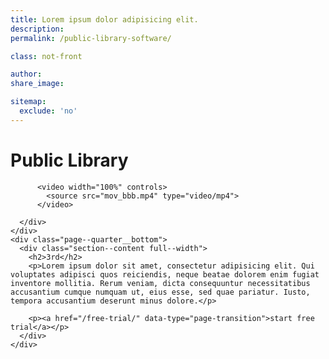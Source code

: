 ```yaml
---
title: Lorem ipsum dolor adipisicing elit.
description:
permalink: /public-library-software/

class: not-front

author:
share_image:

sitemap:
  exclude: 'no'
---
```


<div class="page--full">
  <div class="page--half">
    <div class="section--content">
      <h1>Public Library</h1>
    </div>
  </div>
  <div class="page--half">
    <div class="page--quarter__top video--frame">
      <div class="section--content full--width">

          <video width="100%" controls>
            <source src="mov_bbb.mp4" type="video/mp4">
          </video>

      </div>
    </div>
    <div class="page--quarter__bottom">
      <div class="section--content full--width">
        <h2>3rd</h2>
        <p>Lorem ipsum dolor sit amet, consectetur adipisicing elit. Qui voluptates adipisci quos reiciendis, neque beatae dolorem enim fugiat inventore mollitia. Rerum veniam, dicta consequuntur necessitatibus accusantium cumque numquam ut, eius esse, sed quae pariatur. Iusto, tempora accusantium deserunt minus dolore.</p>

        <p><a href="/free-trial/" data-type="page-transition">start free trial</a></p>
      </div>
    </div>
  </div>
</div>

<!--
<div class="half--page">
  <div class="full--centered">  
    <img src="/img/stacks-logo.png" alt="">
    <h1>Public</h1>
    <p>Lorem ipsum dolor sit amet, consectetur adipisicing elit. Modi possimus, ipsum nobis hic. Provident deserunt, tempore deleniti laudantium voluptatum, at amet neque reiciendis sit est maiores repellendus quidem illo delectus, distinctio ipsum nesciunt vitae vero? Doloremque aut deserunt nulla ipsam quae impedit delectus consequatur, ab tempora, dicta, nostrum cum vitae.</p>
  </div>
</div>
<div class="video--frame">
  <video width="100%" controls>
    <source src="mov_bbb.mp4" type="video/mp4">
  </video>
</div>
<div class="features">
  <h4>Lorem ipsum dolor sit amet.</h4>
  <ul>
    <li>reiciendis sit est maiores</li>
    <li>lorem ipsum dolor</li>
    <li>consectetur adipisicing elit voluptatem</li>
    <li>nesciunt at atque aperiam recusandae</li>
    <li>dolor sit amet, consectetur.</li>
  </ul>
  <br>
  <a href="/" class="btn--fake" data-type="page-transition">start free trial</a>
</div> -->